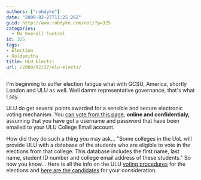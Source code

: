 ```yaml
---
authors: ["robdyke"]
date: "2008-02-27T11:25:26Z"
guid: http://www.robdyke.com/noc/?p=325
categories:
  - No Overall Control
id: 325
tags:
- Election
- Goldsmiths
title: ULU Elects!
url: /2008/02/27/ulu-elects/
---
```

I'm beginning to suffer election fatigue what with GCSU, America, shortly London and ULU as well. Well damm representative governance, that's what I say.

ULU do get several points awarded for a sensible and secure electronic voting mechanism. You [can vote from this page](http://www.ulu.co.uk/elections/election/ "ULU voter login page"), **online and confidentialy,** assuming that you have got a username and password that have been emailed to your ULU College Email account.

How did they do such a thing you may ask... "Some colleges in the UoL will provide ULU with a database of the students who are eligible to vote in the elections from that college. This database includes the first name, last name, student ID number and college email address of these students." So now you know... Here is all the info on the ULU [voting procedures](http://www.ulu.co.uk/elections/content/index.php?page=20560) for the elections and [here are the candidates](http://www.ulu.co.uk/elections/content/index.php?page=21034) for your consideration.